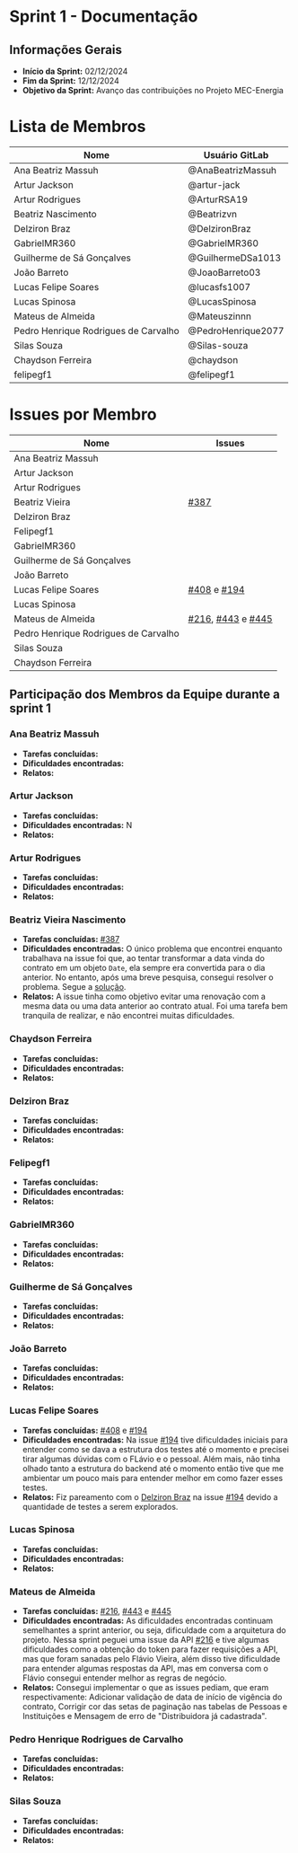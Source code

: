 # Sprint 1 - Documentação

## Informações Gerais
- **Início da Sprint:** 02/12/2024
- **Fim da Sprint:** 12/12/2024
- **Objetivo da Sprint:** Avanço das contribuições no Projeto MEC-Energia

# Lista de Membros

| Nome                              | Usuário   GitLab          |
|-----------------------------------|---------------------|
| Ana Beatriz Massuh                | @AnaBeatrizMassuh   |
| Artur Jackson                     | @artur-jack         |
| Artur Rodrigues                   | @ArturRSA19         |
| Beatriz Nascimento                | @Beatrizvn          |
| Delziron Braz                     | @DelzironBraz       |
| GabrielMR360                      | @GabrielMR360       |
| Guilherme de Sá Gonçalves         | @GuilhermeDSa1013   |
| João Barreto                      | @JoaoBarreto03      |
| Lucas Felipe Soares               | @lucasfs1007        |
| Lucas Spinosa                     | @LucasSpinosa       |
| Mateus de Almeida                 | @Mateuszinnn        |
| Pedro Henrique Rodrigues de Carvalho | @PedroHenrique2077 |
| Silas Souza                       | @Silas-souza        |
| Chaydson Ferreira                 | @chaydson           |
| felipegf1                         | @felipegf1          |



# Issues por Membro

| Nome                              | Issues                                                  |
|-----------------------------------|--------------------------------------------------------|
| Ana Beatriz Massuh                |                                           |
| Artur Jackson                     |                                           |
| Artur Rodrigues                   |                                            |
| Beatriz Vieira                | [#387](https://gitlab.com/lappis-unb/projetos-energia/mec-energia/mec-energia-web/-/issues/387)   |
| Delziron Braz                     |                           |
| Felipegf1                         |                                           |
| GabrielMR360                      | |                                        |
| Guilherme de Sá Gonçalves         |                                                   |
| João Barreto                      |                                           |
| Lucas Felipe Soares         |[#408](https://gitlab.com/lappis-unb/projetos-energia/mec-energia/mec-energia-web/-/issues/408) e [#194](https://gitlab.com/lappis-unb/projetos-energia/mec-energia/mec-energia-api/-/issues/194)     |
| Lucas Spinosa                     |                             |
| Mateus de Almeida                 | [#216](https://gitlab.com/lappis-unb/projetos-energia/mec-energia/mec-energia-api/-/issues/216#resumo), [#443](https://gitlab.com/lappis-unb/projetos-energia/mec-energia/mec-energia-web/-/issues/443) e [#445](https://gitlab.com/lappis-unb/projetos-energia/mec-energia/mec-energia-web/-/issues/445)         |
| Pedro Henrique Rodrigues de Carvalho | |
| Silas Souza                       |                                            |
| Chaydson Ferreira                 | |



## Participação dos Membros da Equipe durante a sprint 1

### Ana Beatriz Massuh
- **Tarefas concluídas:** 
- **Dificuldades encontradas:** 
- **Relatos:** 

### Artur Jackson
- **Tarefas concluídas:** 
- **Dificuldades encontradas:** N
- **Relatos:** 

### Artur Rodrigues
- **Tarefas concluídas:** 
- **Dificuldades encontradas:** 
- **Relatos:** 

### Beatriz Vieira Nascimento
- **Tarefas concluídas:** [#387](https://gitlab.com/lappis-unb/projetos-energia/mec-energia/mec-energia-web/-/issues/387)
- **Dificuldades encontradas:** O único problema que encontrei enquanto trabalhava na issue foi que, ao tentar transformar a data vinda do contrato em um objeto `Date`, ela sempre era convertida para o dia anterior. No entanto, após uma breve pesquisa, consegui resolver o problema. Segue a [solução](https://stackoverflow.com/questions/7556591/is-the-javascript-date-object-always-one-day-off).
- **Relatos:** A issue tinha como objetivo evitar uma renovação com a mesma data ou uma data anterior ao contrato atual. Foi uma tarefa bem tranquila de realizar, e não encontrei muitas dificuldades.

### Chaydson Ferreira
- **Tarefas concluídas:** 
- **Dificuldades encontradas:** 
- **Relatos:** 

### Delziron Braz
- **Tarefas concluídas:** 
- **Dificuldades encontradas:** 
- **Relatos:** 

### Felipegf1
- **Tarefas concluídas:** 
- **Dificuldades encontradas:** 
- **Relatos:**  

### GabrielMR360
- **Tarefas concluídas:** 
- **Dificuldades encontradas:** 
- **Relatos:** 

### Guilherme de Sá Gonçalves
- **Tarefas concluídas:** 
- **Dificuldades encontradas:** 
- **Relatos:** 

### João Barreto
- **Tarefas concluídas:** 
- **Dificuldades encontradas:** 
- **Relatos:** 

### Lucas Felipe Soares
- **Tarefas concluídas:** [#408](https://gitlab.com/lappis-unb/projetos-energia/mec-energia/mec-energia-web/-/issues/408) e [#194](https://gitlab.com/lappis-unb/projetos-energia/mec-energia/mec-energia-api/-/issues/194)  
- **Dificuldades encontradas:** Na issue [#194](https://gitlab.com/lappis-unb/projetos-energia/mec-energia/mec-endosergia-api/-/issues/194) tive dificuldades iniciais para entender como se dava a estrutura dos testes até o momento e precisei tirar algumas dúvidas com o FLávio e o pessoal. Além mais, não tinha olhado tanto a estrutura do backend até o momento então tive que me ambientar um pouco mais para entender melhor em como fazer esses testes.    
- **Relatos:** Fiz pareamento com o [Delziron Braz](https://gitlab.com/DelzironBraz) na issue [#194](https://gitlab.com/lappis-unb/projetos-energia/mec-energia/mec-endosergia-api/-/issues/194) devido a quantidade de testes a serem explorados.

### Lucas Spinosa
- **Tarefas concluídas:** 
- **Dificuldades encontradas:** 
- **Relatos:** 

### Mateus de Almeida
- **Tarefas concluídas:** [#216](https://gitlab.com/lappis-unb/projetos-energia/mec-energia/mec-energia-api/-/issues/216#resumo), [#443](https://gitlab.com/lappis-unb/projetos-energia/mec-energia/mec-energia-web/-/issues/443) e [#445](https://gitlab.com/lappis-unb/projetos-energia/mec-energia/mec-energia-web/-/issues/445)
- **Dificuldades encontradas:** As dificuldades encontradas continuam semelhantes a sprint anterior, ou seja, dificuldade com a arquitetura do projeto. Nessa sprint peguei uma issue da API [#216](https://gitlab.com/lappis-unb/projetos-energia/mec-energia/mec-energia-api/-/issues/216#resumo) e tive algumas dificuldades como a obtenção do token para fazer requisições a API, mas que foram sanadas pelo Flávio Vieira, além disso tive dificuldade para entender algumas respostas da API, mas em conversa com o Flávio consegui entender melhor as regras de negócio.
- **Relatos:** Consegui implementar o que as issues pediam, que eram respectivamente: Adicionar validação de data de início de vigência do contrato, Corrigir cor das setas de paginação nas tabelas de Pessoas e Instituições e Mensagem de erro de "Distribuidora já cadastrada".

### Pedro Henrique Rodrigues de Carvalho
- **Tarefas concluídas:** 
- **Dificuldades encontradas:** 
- **Relatos:** 
### Silas Souza
- **Tarefas concluídas:** 
- **Dificuldades encontradas:** 
- **Relatos:** 


